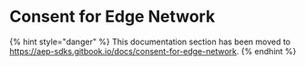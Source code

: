 # Consent for Edge Network

{% hint style="danger" %}
This documentation section has been moved to https://aep-sdks.gitbook.io/docs/consent-for-edge-network.
{% endhint %}